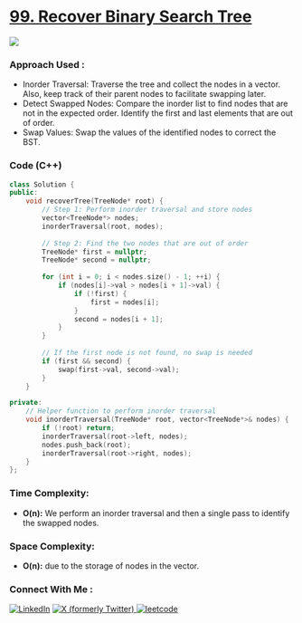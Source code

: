 # [99. Recover Binary Search Tree](https://leetcode.com/problems/recover-binary-search-tree/description/)

![](https://badgen.net/badge/Level/Medium/yellow)

### Approach Used :

-   Inorder Traversal: Traverse the tree and collect the nodes in a vector. Also, keep track of their parent nodes to facilitate swapping later.
-   Detect Swapped Nodes: Compare the inorder list to find nodes that are not in the expected order. Identify the first and last elements that are out of order.
-   Swap Values: Swap the values of the identified nodes to correct the BST.

### Code (C++)

```cpp
class Solution {
public:
    void recoverTree(TreeNode* root) {
        // Step 1: Perform inorder traversal and store nodes
        vector<TreeNode*> nodes;
        inorderTraversal(root, nodes);
        
        // Step 2: Find the two nodes that are out of order
        TreeNode* first = nullptr;
        TreeNode* second = nullptr;
        
        for (int i = 0; i < nodes.size() - 1; ++i) {
            if (nodes[i]->val > nodes[i + 1]->val) {
                if (!first) {
                    first = nodes[i];
                }
                second = nodes[i + 1];
            }
        }
        
        // If the first node is not found, no swap is needed
        if (first && second) {
            swap(first->val, second->val);
        }
    }

private:
    // Helper function to perform inorder traversal
    void inorderTraversal(TreeNode* root, vector<TreeNode*>& nodes) {
        if (!root) return;
        inorderTraversal(root->left, nodes);
        nodes.push_back(root);
        inorderTraversal(root->right, nodes);
    }
};
```

### Time Complexity:
- **O(n):** We perform an inorder traversal and then a single pass to identify the swapped nodes.

### Space Complexity:
- **O(n):**  due to the storage of nodes in the vector.

### Connect With Me : 

<a href="https://www.linkedin.com/in/shivam-ray-b4306524a/" target="_blank"><img src="https://img.shields.io/badge/LinkedIn-0077B5?style=for-the-badge&logo=linkedin&logoColor=white" alt="LinkedIn"></a>
<a href="https://x.com/rai_shivam11/" target="_blank"><img src="https://img.shields.io/badge/Twitter-1DA1F2?style=for-the-badge&logo=twitter&logoColor=white" alt="X (formerly Twitter)">
</a>
<a href="https://leetcode.com/u/shrunited0702/" target="_blank"><img src="https://img.shields.io/badge/LeetCode-000000?style=for-the-badge&logo=LeetCode&logoColor=#d16c06" alt="leetcode">
</a>